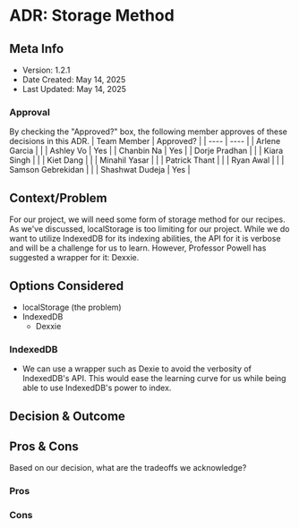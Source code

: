 # ADR: Storage Method
## Meta Info
- Version: 1.2.1
- Date Created: May 14, 2025
- Last Updated: May 14, 2025

### Approval
By checking the "Approved?" box, the following member approves of these decisions in this ADR.
| Team Member       | Approved? |
| ----              | ---- | 
| Arlene Garcia     | |
| Ashley Vo         | Yes |
| Chanbin Na        | Yes |
| Dorje Pradhan     | |
| Kiara Singh       | |
| Kiet Dang         | |
| Minahil Yasar     | |
| Patrick Thant     | |
| Ryan Awal         | |
| Samson Gebrekidan | |
| Shashwat Dudeja   | Yes |

## Context/Problem
For our project, we will need some form of storage method for our recipes. As we've discussed, localStorage is too limiting for our project. While we do want to utilize IndexedDB for its indexing abilities, the API for it is verbose and will be a challenge for us to learn. However, Professor Powell has suggested a wrapper for it: Dexxie.

## Options Considered
- localStorage (the problem)
- IndexedDB
  - Dexxie

### IndexedDB
- We can use a wrapper such as Dexie to avoid the verbosity of IndexedDB's API. This would ease the learning curve for us while being able to use IndexedDB's power to index.

## Decision & Outcome


## Pros & Cons
Based on our decision, what are the tradeoffs we acknowledge?

### Pros


### Cons


